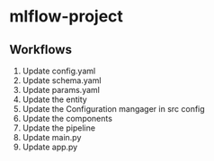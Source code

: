 # mlflow-project

## Workflows

1. Update config.yaml
2. Update schema.yaml
3. Update params.yaml
4. Update the entity 
5. Update the Configuration mangager in src config
6. Update the components 
7. Update the pipeline
8. Update main.py
9. Update app.py
